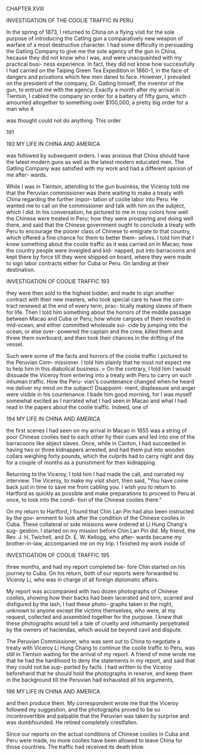 CHAPTER XVIII 

INVESTIGATION OF THE COOLIE 
TRAFFIC IN PERU 

In the spring of 1873, I returned to China on 
a flying visit for the sole purpose of introducing 
the Catling gun a comparatively new weapon 
of warfare of a most destructive character. I 
had some difficulty in persuading the Gatling 
Company to give me the sole agency of the gun 
in China, hecause they did not know who I was, 
and were unacquainted with my practical busi- 
ness experience. In fact, they did not know how 
successfully I had carried on the Taiping Green 
Tea Expedition in 1860-1, in the face of dangers 
and privations which few men dared to face. 
However, I prevailed on the president of the 
company, Dr. Gatling himself, the inventor of 
the gun, to entrust me with the agency. Exactly 
a month after my arrival in Tientsin, I cabled 
the company an order for a battery of fifty guns, 
which amounted altogether to something over 
$100,000, a pretty big order for a man who it 

was thought could not do anything. This order 

191 



192 MY LIFE IN CHINA AND AMERICA 

was followed by subsequent orders. I was 
anxious that China should have the latest modern 
guns as well as the latest modern educated men. 
The Gatling Company was satisfied with my 
work and had a different opinion of me after- 
wards. 

While I was in Tientsin, attending to the gun 
business, the Viceroy told me that the Peruvian 
commissioner was there waiting to make a 
treaty with China regarding the further impor- 
tation of coolie labor into Peru. He wanted me 
to call on the commissioner and talk with him on 
the subject, which I did. In his conversation, 
he pictured to me in rosy colors how well the 
Chinese were treated in Peru; how they were 
prospering and doing well there, and said that the 
Chinese government ought to conclude a treaty 
with Peru to encourage the poorer class of 
Chinese to emigrate to that country, which 
offered a fine chance for them to better them- 
selves. I told him that I knew something about 
the coolie traffic as it was carried on in Macao; 
how the country people were inveigled and kid- 
napped, put into barracoons and kept there by 
force till they were shipped on board, where they 
were made to sign labor contracts either for 
Cuba or Peru. On landing at their destination. 



INVESTIGATION OF COOLIE TRAFFIC 193 

they were then sold to the highest bidder, and 
made to sign another contract with their new 
masters, who took special care to have the con- 
tract renewed at the end of every term, prac- 
tically making slaves of them for life. Then I 
told him something about the horrors of the 
middle passage between Macao and Cuba or 
Peru; how whole cargoes of them revolted in 
mid-ocean, and either committed wholesale sui- 
cide by jumping into the ocean, or else over- 
powered the captain and the crew, killed them 
and threw them overboard, and then took their 
chances in the drifting of the vessel. 

Such were some of the facts and horrors of 
the coolie traffic I pictured to the Peruvian Com- 
missioner. I told him plainly that he must not 
expect me to help him in this diabolical business. > 
On the contrary, I told him I would dissuade the 
Viceroy from entering into a treaty with Peru to 
carry on such inhuman traffic. How the Peru- 
vian's countenance changed when he heard me 
deliver my mind on the subject! Disappoint- 
ment, displeasure and anger were visible in his 
countenance. I bade him good morning, for I 
was myself somewhat excited as I narrated what 
I had seen in Macao and what I had read in the 
papers about the coolie traffic. Indeed, one of 



194 MY LIFE IN CHINA AND AMERICA 

the first scenes I had seen on my arrival in Macao 
in 1855 was a string of poor Chinese coolies tied 
to each other hy their cues and led into one of the 
barracoons like abject slaves. Once, while in 
Canton, I had succeeded in having two or three 
kidnappers arrested, and had them put into 
wooden collars weighing forty pounds, which the 
culprits had to carry night and day for a couple 
of months as a punishment for their kidnapping. 

Returning to the Viceroy, I told him I had 
made the call, and narrated my interview. The 
Viceroy, to make my visit short, then said, "You 
have come back just in time to save me from 
cabling you. I wish you to return to Hartford 
as quickly as possible and make preparations to 
proceed to Peru at once, to look into the condi- 
tion of the Chinese coolies there." 

On my return to Hartford, I found that Chin 
Lan Pin had also been instructed by the gov- 
ernment to look after the condition of the 
Chinese coolies in Cuba. These collateral or side 
missions were ordered at Li Hung Chang's sug- 
gestion. I started on my mission before Chin 
Lan Pin did. My friend, the Rev. J. H. 
Twichell, and Dr. E. W. Kellogg, who after- 
wards became my brother-in-law, accompanied 
me on my trip. I finished my work inside of 



INVESTIGATION OF COOLIE TRAFFIC 195 

three months, and had my report completed be- 
fore Chin started on his journey to Cuba. On 
his return, both of our reports were forwarded 
to Viceroy Li, who was in charge of all foreign 
diplomatic affairs. 

My report was accompanied with two dozen 
photographs of Chinese coolies, showing how 
their backs had been lacerated and torn, scarred 
and disfigured by the lash, I had these photo- 
graphs taken in the night, unknown to anyone 
except the victims themselves, who were, at my 
request, collected and assembled together for the 
purpose. I knew that these photographs would 
tell a tale of cruelty and inhumanity perpetrated 
by the owners of haciendas, which would be 
beyond cavil and dispute. 

The Peruvian Commissioner, who was sent out 
to China to negotiate a treaty with Viceroy Li 
Hung Chang to continue the coolie traffic to 
Peru, was still in Tientsin waiting for the arrival 
of my report. A friend of mine wrote me that 
he had the hardihood to deny the statements in 
my report, and said that they could not be sup- 
ported by facts. I had written to the Viceroy 
beforehand that he should hold the photographs 
in reserve, and keep them in the background till 
the Peruvian had exhausted all his arguments, 



196 MY LIFE IN CHINA AND AMERICA 

and then produce them. My correspondent wrote 
me that the Viceroy followed my suggestion, and 
the photographs proved to be so incontrovertible 
and palpable that the Peruvian was taken by 
surprise and was dumbfounded. He retired 
completely crestfallen. 

Since our reports on the actual conditions of 
Chinese coolies in Cuba and Peru were made, 
no more coolies have been allowed to leave China 
for those countries. The traffic had received its 
death blow. 

